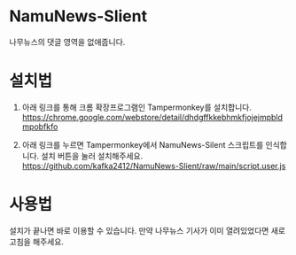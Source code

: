 # NamuNews-Slient
나무뉴스의 댓글 영역을 없애줍니다.

# 설치법
1. 아래 링크를 통해 크롬 확장프로그램인 Tampermonkey를 설치합니다.
https://chrome.google.com/webstore/detail/dhdgffkkebhmkfjojejmpbldmpobfkfo

2. 아래 링크를 누르면 Tampermonkey에서 NamuNews-Silent 스크립트를 인식합니다. 설치 버튼을 눌러 설치해주세요.
https://github.com/kafka2412/NamuNews-Slient/raw/main/script.user.js

# 사용법

설치가 끝나면 바로 이용할 수 있습니다. 만약 나무뉴스 기사가 이미 열려있었다면 새로고침을 해주세요.

